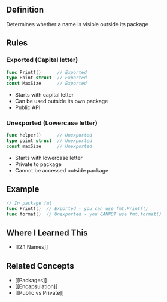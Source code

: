 ## Definition

Determines whether a name is visible outside its package

## Rules

### Exported (Capital letter)

```go
func Printf()      // Exported
type Point struct  // Exported
const MaxSize      // Exported
```

- Starts with capital letter
- Can be used outside its own package
- Public API

### Unexported (Lowercase letter)

```go
func helper()      // Unexported
type point struct  // Unexported
const maxSize      // Unexported
```

- Starts with lowercase letter
- Private to package
- Cannot be accessed outside package

## Example

```go
// In package fmt
func Printf()  // Exported - you can use fmt.Printf()
func format()  // Unexported - you CANNOT use fmt.format()
```

## Where I Learned This

- [[2.1 Names]]

## Related Concepts

- [[Packages]]
- [[Encapsulation]]
- [[Public vs Private]]